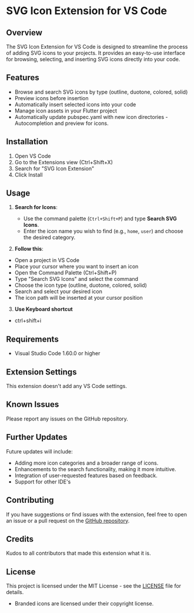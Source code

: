 # SVG Icon Extension for VS Code

## Overview

The SVG Icon Extension for VS Code is designed to streamline the process of adding SVG icons to your projects. It provides an easy-to-use interface for browsing, selecting, and inserting SVG icons directly into your code.

## Features

- Browse and search SVG icons by type (outline, duotone, colored, solid)
- Preview icons before insertion
- Automatically insert selected icons into your code
- Manage icon assets in your Flutter project
- Automatically update pubspec.yaml with new icon directories
-Autocompletion and preview for icons.

## Installation

1. Open VS Code
2. Go to the Extensions view (Ctrl+Shift+X)
3. Search for "SVG Icon Extension"
4. Click Install

## Usage
1. **Search for Icons**:
   - Use the command palette (`Ctrl+Shift+P`) and type **Search SVG Icons**.
   - Enter the icon name you wish to find (e.g., `home`, `user`) and choose the desired category.

2. **Follow this**:
- Open a project in VS Code
- Place your cursor where you want to insert an icon
- Open the Command Palette (Ctrl+Shift+P)
- Type "Search SVG Icons" and select the command
- Choose the icon type (outline, duotone, colored, solid)
- Search and select your desired icon
- The icon path will be inserted at your cursor position

3. **Use Keyboard shortcut**
- ctrl+shift+i

## Requirements

- Visual Studio Code 1.60.0 or higher

## Extension Settings

This extension doesn't add any VS Code settings.

## Known Issues

Please report any issues on the GitHub repository.

## Further Updates
Future updates will include:
- Adding more icon categories and a broader range of icons.
- Enhancements to the search functionality, making it more intuitive.
- Integration of user-requested features based on feedback.
- Support for other IDE's

## Contributing
If you have suggestions or find issues with the extension, feel free to open an issue or a pull request on the [GitHub repository](https://github.com/Yelodevs/svg-icon-extension).

## Credits
Kudos to all contributors that made this extension what it is.

## License
This project is licensed under the MIT License - see the [LICENSE](LICENSE) file for details.
- Branded icons are licensed under their copyright license.
